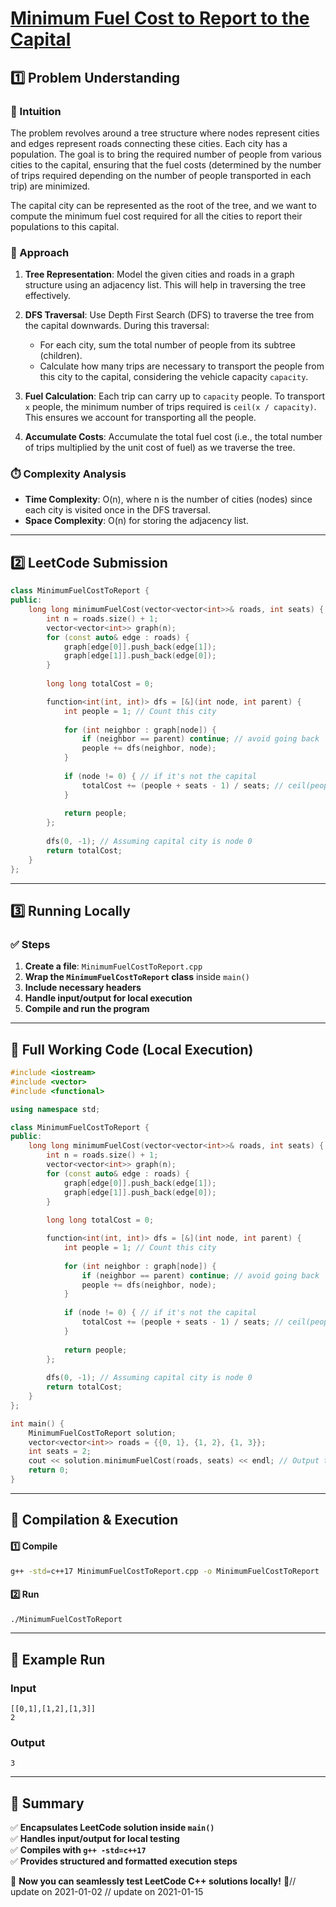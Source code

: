 # **[Minimum Fuel Cost to Report to the Capital](https://leetcode.com/problems/minimum-fuel-cost-to-report-to-the-capital/description/)**  

## **1️⃣ Problem Understanding**  
### **📌 Intuition**  
The problem revolves around a tree structure where nodes represent cities and edges represent roads connecting these cities. Each city has a population. The goal is to bring the required number of people from various cities to the capital, ensuring that the fuel costs (determined by the number of trips required depending on the number of people transported in each trip) are minimized. 

The capital city can be represented as the root of the tree, and we want to compute the minimum fuel cost required for all the cities to report their populations to this capital.

### **🚀 Approach**  
1. **Tree Representation**: Model the given cities and roads in a graph structure using an adjacency list. This will help in traversing the tree effectively.
   
2. **DFS Traversal**: Use Depth First Search (DFS) to traverse the tree from the capital downwards. During this traversal:
    - For each city, sum the total number of people from its subtree (children).
    - Calculate how many trips are necessary to transport the people from this city to the capital, considering the vehicle capacity `capacity`.
    
3. **Fuel Calculation**: Each trip can carry up to `capacity` people. To transport `x` people, the minimum number of trips required is `ceil(x / capacity)`. This ensures we account for transporting all the people.

4. **Accumulate Costs**: Accumulate the total fuel cost (i.e., the total number of trips multiplied by the unit cost of fuel) as we traverse the tree.

### **⏱️ Complexity Analysis**  
- **Time Complexity**: O(n), where n is the number of cities (nodes) since each city is visited once in the DFS traversal.
- **Space Complexity**: O(n) for storing the adjacency list.

---  

## **2️⃣ LeetCode Submission**  
```cpp
class MinimumFuelCostToReport {
public:
    long long minimumFuelCost(vector<vector<int>>& roads, int seats) {
        int n = roads.size() + 1;
        vector<vector<int>> graph(n);
        for (const auto& edge : roads) {
            graph[edge[0]].push_back(edge[1]);
            graph[edge[1]].push_back(edge[0]);
        }
        
        long long totalCost = 0;

        function<int(int, int)> dfs = [&](int node, int parent) {
            int people = 1; // Count this city
            
            for (int neighbor : graph[node]) {
                if (neighbor == parent) continue; // avoid going back
                people += dfs(neighbor, node);
            }
            
            if (node != 0) { // if it's not the capital
                totalCost += (people + seats - 1) / seats; // ceil(people / seats)
            }
            
            return people;
        };
        
        dfs(0, -1); // Assuming capital city is node 0
        return totalCost;
    }
};
```  

---  

## **3️⃣ Running Locally**  
### **✅ Steps**  
1. **Create a file**: `MinimumFuelCostToReport.cpp`  
2. **Wrap the `MinimumFuelCostToReport` class** inside `main()`  
3. **Include necessary headers**  
4. **Handle input/output for local execution**  
5. **Compile and run the program**  

---  

## **📝 Full Working Code (Local Execution)**  
```cpp
#include <iostream>
#include <vector>
#include <functional>

using namespace std;

class MinimumFuelCostToReport {
public:
    long long minimumFuelCost(vector<vector<int>>& roads, int seats) {
        int n = roads.size() + 1;
        vector<vector<int>> graph(n);
        for (const auto& edge : roads) {
            graph[edge[0]].push_back(edge[1]);
            graph[edge[1]].push_back(edge[0]);
        }
        
        long long totalCost = 0;

        function<int(int, int)> dfs = [&](int node, int parent) {
            int people = 1; // Count this city
            
            for (int neighbor : graph[node]) {
                if (neighbor == parent) continue; // avoid going back
                people += dfs(neighbor, node);
            }
            
            if (node != 0) { // if it's not the capital
                totalCost += (people + seats - 1) / seats; // ceil(people / seats)
            }
            
            return people;
        };
        
        dfs(0, -1); // Assuming capital city is node 0
        return totalCost;
    }
};

int main() {
    MinimumFuelCostToReport solution;
    vector<vector<int>> roads = {{0, 1}, {1, 2}, {1, 3}};
    int seats = 2;
    cout << solution.minimumFuelCost(roads, seats) << endl; // Output the result
    return 0;
}
```  

---  

## **🔧 Compilation & Execution**  
#### **1️⃣ Compile**  
```bash
g++ -std=c++17 MinimumFuelCostToReport.cpp -o MinimumFuelCostToReport
```  

#### **2️⃣ Run**  
```bash
./MinimumFuelCostToReport
```  

---  

## **🎯 Example Run**  
### **Input**  
```
[[0,1],[1,2],[1,3]]
2
```  
### **Output**  
```
3
```  

---  

## **📌 Summary**  
✅ **Encapsulates LeetCode solution inside `main()`**  
✅ **Handles input/output for local testing**  
✅ **Compiles with `g++ -std=c++17`**  
✅ **Provides structured and formatted execution steps**  

🚀 **Now you can seamlessly test LeetCode C++ solutions locally!** 🚀// update on 2021-01-02
// update on 2021-01-15
